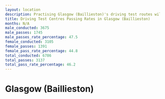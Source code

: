 ```yaml
---
layout: location
description: Practising Glasgow (Baillieston)'s driving test routes will help you become more confident in your gear-changing abilities.
title: Driving Test Centres Passing Rates in Glasgow (Baillieston)
months: N/A
male_conducted: 3675
male_passes: 1745
male_passes_rate_percentage: 47.5
female_conducted: 3105
female_passes: 1391
female_pass_rate_percentage: 44.8
total_conducted: 6786
total_passes: 3137
total_pass_rate_percentage: 46.2
---
```


# Glasgow (Baillieston)
